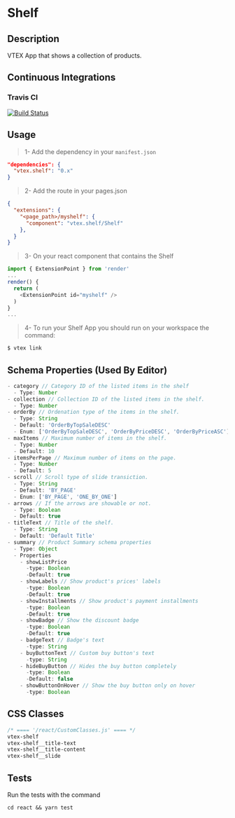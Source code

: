 # Shelf

## Description

VTEX App that shows a collection of products.

## Continuous Integrations

### Travis CI

[![Build Status](https://travis-ci.org/vtex-apps/shelf.svg?branch=master)](https://travis-ci.org/vtex-apps/shelf)

## Usage

> 1- Add the dependency in your `manifest.json`

```json
"dependencies": {
  "vtex.shelf": "0.x"
}
```

> 2- Add the route in your pages.json

```json
{
  "extensions": {
    "<page_path>/myshelf": {
      "component": "vtex.shelf/Shelf"
    },
  }
}
```

> 3- On your react component that contains the Shelf
```javascript 
import { ExtensionPoint } from 'render'
...
render() {
  return (
    <ExtensionPoint id="myshelf" />
  )
}
...
```

> 4- To run your Shelf App you should run on your workspace the command:

```sh
$ vtex link
```


## Schema Properties (Used By Editor)

``` javascript
- category // Category ID of the listed items in the shelf
  - Type: Number
- collection // Collection ID of the listed items in the shelf.
  - Type: Number
- orderBy // Ordenation type of the items in the shelf.
  - Type: String
  - Default: 'OrderByTopSaleDESC'
  - Enum: ['OrderByTopSaleDESC', 'OrderByPriceDESC', 'OrderByPriceASC']
- maxItems // Maximum number of items in the shelf.
  - Type: Number
  - Default: 10
- itemsPerPage // Maximum number of items on the page.
  - Type: Number
  - Default: 5
- scroll // Scroll type of slide transiction.
  - Type: String
  - Default: 'BY_PAGE'
  - Enum: ['BY_PAGE', 'ONE_BY_ONE']
- arrows // If the arrows are showable or not.
  - Type: Boolean
  - Default: true
- titleText // Title of the shelf.
  - Type: String
  - Default: 'Default Title'
- summary // Product Summary schema properties
  - Type: Object
  - Properties
    - showListPrice
      -type: Boolean
      -Default: true
    - showLabels // Show product's prices' labels
      -type: Boolean
      -Default: true
    - showInstallments // Show product's payment installments
      -type: Boolean
      -Default: true
    - showBadge // Show the discount badge
      -type: Boolean
      -Default: true
    - badgeText // Badge's text
      -type: String
    - buyButtonText // Custom buy button's text
      -type: String
    - hideBuyButton // Hides the buy button completely
      -type: Boolean
      -Default: false
    - showButtonOnHover // Show the buy button only on hover
      -type: Boolean
```

## CSS Classes

```css
/* ==== '/react/CustomClasses.js' ==== */
vtex-shelf
vtex-shelf__title-text
vtex-shelf__title-content
vtex-shelf__slide
```

## Tests

Run the tests with the command
```
cd react && yarn test
```
